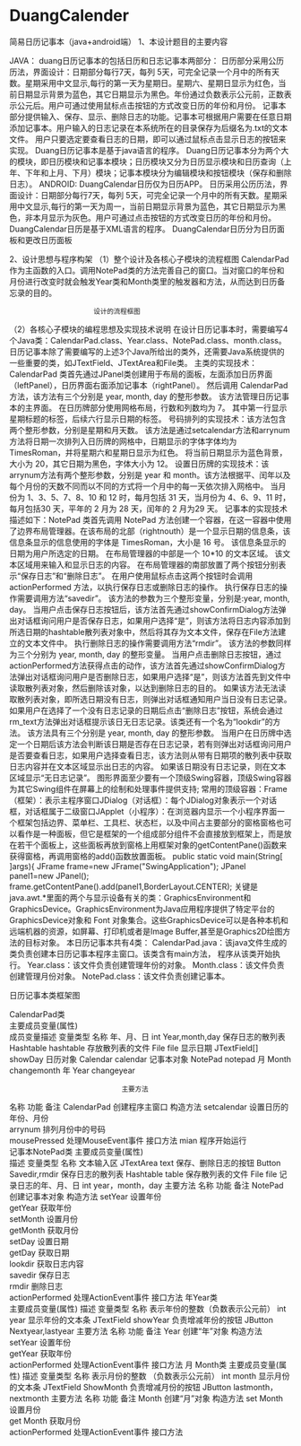# DuangCalender
简易日历记事本（java+android端）
1、本设计题目的主要内容

JAVA：
    duang日历记事本的包括日历和日志记事本两部分：
    日历部分采用公历历法，界面设计：日期部分每行7天，每列 5天，可完全记录一个月中的所有天数。星期采用中文显示,每行的第一天为星期日。星期六、星期日显示为红色，当前日期显示背景为蓝色，其它日期显示为黑色。年份通过负数表示公元前，正数表示公元后。用户可通过使用鼠标点击按钮的方式改变日历的年份和月份。
    记事本部分提供输入、保存、显示、删除日志的功能。记事本可根据用户需要在任意日期添加记事本。用户输入的日志记录在本系统所在的目录保存为后缀名为.txt的文本文件。 用户只要选定要查看日志的日期，即可以通过鼠标点击显示日志的按钮来实现。
    Duang日历记事本是基于java语言的程序。
    Duang日历记事本分为两个大的模块，即日历模块和记事本模块；日历模块又分为日历显示模块和日历查询（上年、下年和上月、下月）模块；记事本模块分为编辑模块和按钮模块（保存和删除日志）。
ANDROID:
	DuangCalendar日历仅为日历APP。
	日历采用公历历法，界面设计：日期部分每行7天，每列 5天，可完全记录一个月中的所有天数。星期采用中文显示,每行的第一天为周一，当前日期显示背景为蓝色，其它日期显示为黑色，非本月显示为灰色。用户可通过点击按钮的方式改变日历的年份和月份。
	DuangCalendar日历是基于XML语言的程序。
	DuangCalendar日历分为日历面板和更改日历面板


2、设计思想与程序构架
（1）整个设计及各核心子模块的流程框图
	 CalendarPad作为主函数的入口。调用NotePad类的方法完善自己的窗口。当对窗口的年份和月份进行改变时就会触发Year类和Month类里的触发器和方法，从而达到日历备忘录的目的。

                         设计的流程框图
（2）各核心子模块的编程思想及实现技术说明
	  在设计日历记事本时，需要编写4个Java类：CalendarPad.class、Year.class、NotePad.class、month.class。
     日历记事本除了需要编写的上述3个Java所给出的类外，还需要Java系统提供的一些重要的类，如JTextField、JTextArea和File类。
	 主类的实现技术：CalendarPad 类首先通过JPanel类创建用于布局的面板，左面添加日历界面（leftPanel），日历界面右面添加记事本（rightPanel）。 然后调用 CalendarPad 方法，该方法有三个分别是 year, month, day 的整形参数。 该方法管理日历记事本的主界面。 在日历牌部分使用网格布局，行数和列数均为 7。 其中第一行显示星期标题的标签，后续六行显示日期的标签。
 号码排列的实现技术：该方法包含两个整形参数，分别是星期和月天数。 该方法是通过setcalendar方法和arrynum方法将日期一次排列入日历牌的网格中，日期显示的字体字体均为 TimesRoman，并将星期六和星期日显示为红色。 将当前日期显示为蓝色背景，大小为 20，其它日期为黑色，字体大小为 12。
 设置日历牌的实现技术：该arrynum方法有两个整形参数，分别是 year 和 month。该方法根据平、闰年以及每个月份的天数不同而以不同的方式将一个月中的每一天依次排入网格中。 当月份为 1、3、5、7、8、10 和 12 时，每月包括 31 天，当月份为 4、6、9、11 时，每月包括30 天，平年的 2 月为 28 天，闰年的 2 月为29 天。
 记事本的实现技术描述如下：NotePad 类首先调用 NotePad 方法创建一个容器，在这一容器中使用了边界布局管理器。在该布局的北部（rightnouth）是一个显示日期的信息条，该信息条显示的信息使用的字体是 TimesRoman，大小是 16 号。 该信息条显示的日期为用户所选定的日期。 在布局管理器的中部是一个 10*10 的文本区域。 该文本区域用来输入和显示日志的内容。 在布局管理器的南部放置了两个按钮分别表示“保存日志”和“删除日志”。 在用户使用鼠标点击这两个按钮时会调用 actionPerformed 方法，以执行保存日志或删除日志的操作。
 执行保存日志的操作需要调用方法“savedir”。 该方法的参数为三个整形变量，分别是:year, month, day。 当用户点击保存日志按钮后，该方法首先通过showConfirmDialog方法弹出对话框询问用户是否保存日志，如果用户选择“是”，则该方法将日志内容添加到所选日期的hashtable散列表对象中，然后将其存为文本文件，保存在File方法建立的文本文件中。
 执行删除日志的操作需要调用方法“rmdir”。 该方法的参数同样为三个分别为 year, month, day 的整形变量。 当用户点击删除日志按钮，通过actionPerformed方法获得点击的动作，该方法首先通过showConfirmDialog方法弹出对话框询问用户是否删除日志，如果用户选择“是”，则该方法首先到文件中读取散列表对象，然后删除该对象，以达到删除日志的目的。 如果该方法无法读取散列表对象，即所选日期没有日志，则弹出对话框通知用户当日没有日志记录。
    如果用户在选择了一个没有日志记录的日期后点击“删除日志”按钮，系统会通过rm_text方法弹出对话框提示该日无日志记录。该类还有一个名为“lookdir”的方法。 该方法具有三个分别是 year, month, day 的整形参数。 当用户在日历牌中选定一个日期后该方法会判断该日期是否存在日志记录，若有则弹出对话框询问用户是否要查看日志，如果用户选择查看日志，该方法则从带有日期项的散列表中获取日志内容并在文本区域显示出日志的内容。 如果该日期没有日志记录，则在文本区域显示“无日志记录”。
 	 图形界面至少要有一个顶级Swing容器，顶级Swing容器为其它Swing组件在屏幕上的绘制和处理事件提供支持;
 常用的顶级容器：Frame（框架）：表示主程序窗口JDialog（对话框）：每个JDialog对象表示一个对话框，对话框属于二级窗口JApplet（小程序）：在浏览器内显示一个小程序界面一个框架包括边界、菜单栏、工具栏、状态栏，以及中间占主要部分的窗格窗格也可以看作是一种面板，但它是框架的一个组成部分组件不会直接放到框架上，而是放在若干个面板上，这些面板再放到窗格上用框架对象的getContentPane()函数来获得窗格，再调用窗格的add()函数放置面板。
public static void main(String[ ]args){
JFrame frame=new JFrame("SwingApplication");
JPanel panel1=new JPanel();
frame.getContentPane().add(panel1,BorderLayout.CENTER);
 关键是java.awt.*里面的两个与显示设备有关的类：GraphicsEnvironment和GraphicsDevice。GraphicsEnvironment为Java应用程序提供了特定平台的 GraphicsDevice对象和 Font 对象集合。这些GraphicsDevice可以是各种本机和远端机器的资源，如屏幕、打印机或者是Image Buffer,甚至是Graphics2D绘图方法的目标对象。
 本日历记事本共有4类：
 CalendarPad.java：该java文件生成的类负责创建本日历记事本程序主窗口。该类含有main方法，	程序从该类开始执行。
 Year.class：该文件负责创建管理年份的对象。
 Month.class：该文件负责创建管理月份对象。
 NotePad.class：该文件负责创建记事本。









日历记事本类框架图

CalendarPad类   
                      		主要成员变量(属性)   
成员变量描述	变量类型	名称
年、月、日	int	Year,month,day
保存日志的散列表	Hashtable	hashtable
存放散列表的文件	File	file
显示日期	JTextField[]	showDay
日历对象	Calendar	calendar
记事本对象	NotePad	notepad
月	Month	changemonth
年	Year	changeyear

                           		主要方法 
名称	功能	备注
CalendarPad	创建程序主窗口	构造方法
setcalendar	设置日历的年份、月份	
arrynum	排列月份中的号码	
mousePressed	处理MouseEvent事件	接口方法
mian	程序开始运行	
记事本NotePad类
                       		主要成员变量(属性)     
描述	变量类型	名称
文本输入区	JTextArea	text
保存、删除日志的按钮	Button	Savedir,rmdir
保存日志的散列表	Hashtable	table
保存散列表的文件	File	file
记录日志的年、月、日	int	year，month，day
 主要方法
名称	功能	备注
NotePad	创建记事本对象	构造方法
setYear	设置年份	
getYear	获取年份	
setMonth	设置月份	
getMonth	获取月份	
setDay	设置日期	
getDay	获取日期	
lookdir	获取日志内容	
savedir	保存日志	
rmdir	删除日志	
actionPerformed	处理ActionEvent事件	接口方法
年Year类                      
						主要成员变量(属性)
描述	变量类型	名称
表示年份的整数（负数表示公元前）	int	year
显示年份的文本条	JTextField	showYear
负责增减年份的按钮	JButton	Nextyear,lastyear
                            	 主要方法
名称	功能	备注
Year	创建“年”对象	构造方法
setYear	设置年份	
getYear	获取年份	
actionPerformed	处理ActionEvent事件	接口方法
月 Month类
                     		 主要成员变量(属性)
描述	变量类型	名称
表示月份的整数
（负数表示公元前）	int	month
显示月份的文本条	JTextField	ShowMonth
负责增减月份的按钮	JButton	lastmonth，nextmonth
                           		 主要方法
名称	功能	备注
 Month	创建“月”对象	构造方法
set Month 	设置月份	
get Month 	获取月份	
actionPerformed	处理ActionEvent事件	接口方法
